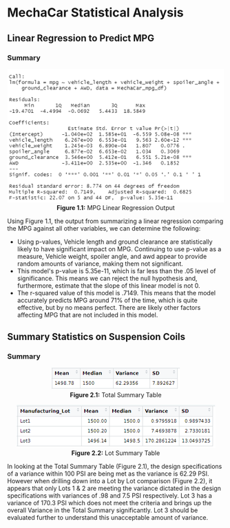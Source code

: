 <h1>MechaCar Statistical Analysis</h1>

<h2>Linear Regression to Predict MPG</h2>

<h3>Summary</h3>
<p align='center'>
  <img src='https://github.com/tc9993/MechaCar-Statistical-Analysis/blob/main/Resources/Deliverable-1.PNG?raw=true' alt='MPG Linear Regression Output'><br>
  <b>Figure 1.1:</b> MPG Linear Regression Output

</p>
<p>
Using Figure 1.1, the output from summarizing a linear regression comparing the MPG against all other variables, we can determine the following:<br>
<ul>
<li>Using p-values, Vehicle length and ground clearance are statistically likely to have significant impact on MPG.  Continuing to use p-value as a measure, Vehicle weight, spoiler angle, and awd appear to provide random amounts of variance, making them not significant.</li>
<li>This model's p-value is 5.35e-11, which is far less than the .05 level of significance.  This means we can reject the null hypothesis and, furthermore, estimate that the slope of this linear model is not 0.</li>
<li>The r-squared value of this model is .7149.  This means that the model accurately predicts MPG around 71% of the time, which is quite effective, but by no means perfect.  There are likely other factors affecting MPG that are not included in this model.</li>
</ul>
</p>

<h2>Summary Statistics on Suspension Coils</h2>

<h3>Summary</h3>
<p align='center'>
<img src='https://github.com/tc9993/MechaCar-Statistical-Analysis/blob/main/Resources/total_summary.PNG?raw=true' alt='Total Summary Table'><br>
<b>Figure 2.1:</b> Total Summary Table
</p>
<p align='center'>
<img src='https://github.com/tc9993/MechaCar-Statistical-Analysis/blob/main/Resources/lot_summary.PNG?raw=true' alt='Lot Summary Table'><br>
<b>Figure 2.2:</b> Lot Summary Table
</p>
<p>
In looking at the Total Summary Table (Figure 2.1), the design specifications of a variance within 100 PSI are being met as the variance is 62.29 PSI.  However when drilling down into a Lot by Lot comparison (Figure 2.2), it appears that only Lots 1 & 2 are meeting the variance dictated in the design specifications with variances of .98 and 7.5 PSI respectively.  Lot 3 has a variance of 170.3 PSI which does not meet the criteria and brings up the overall Variance in the Total Summary significantly.  Lot 3 should be evaluated further to understand this unacceptable amount of variance.
</p>

